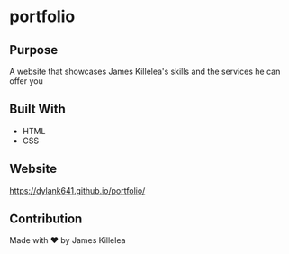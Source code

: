 # portfolio

## Purpose
A website that showcases James Killelea's skills and the services he can offer you 

## Built With
* HTML
* CSS

## Website
https://dylank641.github.io/portfolio/

## Contribution
Made with ❤️ by James Killelea

 